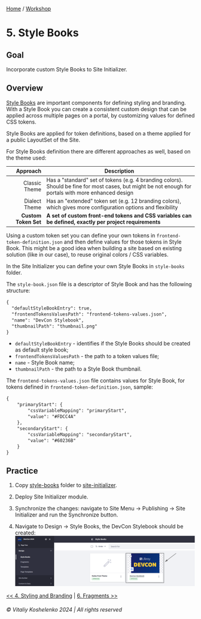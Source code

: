 [Home](../../../README.md) / [Workshop](../README.md) 

# 5. Style Books

## Goal 

Incorporate custom Style Books to Site Initializer.

## Overview

[Style Books](https://learn.liferay.com/w/dxp/site-building/site-appearance/style-books) are important components for defining styling and branding. With a Style Book you can create a consistent custom design that can be applied across multiple pages on a portal, by customizing values for defined CSS tokens.

Style Books are applied for token definitions, based on a theme applied for a public LayoutSet of the Site.

For Style Books definition there are different approaches as well, based on the theme used:

|             Approach | Description                                                                                                                                           |
|---------------------:|-------------------------------------------------------------------------------------------------------------------------------------------------------|
|        Classic Theme | Has a "standard" set of tokens (e.g. 4 branding colors). Should be fine for most cases, but might be not enough for portals with more enhanced design |
|        Dialect Theme | Has an "extended" token set (e.g. 12 branding colors), which gives more configuration options and flexibility                                         |
| **Custom Token Set** | **A set of custom front-end tokens and CSS variables can be defined, exactly per project requirements**                                               |

Using a custom token set you can define your own tokens in `frontend-token-definition.json` and then define values for those tokens in Style Book.
This might be a good idea when building a site based on existing solution (like in our case), to reuse original colors / CSS variables. 

In the Site Initializer you can define your own Style Books in `style-books` folder.

The `style-book.json` file is a descriptor of Style Book and has the following structure:

    {
      "defaultStyleBookEntry": true,
      "frontendTokensValuesPath": "frontend-tokens-values.json",
      "name": "DevCon Stylebook",
      "thumbnailPath": "thumbnail.png"
    }

- `defaultStyleBookEntry` - identifies if the Style Books should be created as default style book;
- `frontendTokensValuesPath` - the path to a token values file;
- `name` - Style Book name;
- `thumbnailPath` - the path to a Style Book thumbnail.

The `frontend-tokens-values.json` file contains values for Style Book, for tokens defined in `frontend-token-definition.json`, sample:

    {
        "primaryStart": {
            "cssVariableMapping": "primaryStart",
            "value": "#FDCC4A"
        },
        "secondaryStart": {
            "cssVariableMapping": "secondaryStart",
            "value": "#60236B"
        }
    }


## Practice

1. Copy [style-books](../../../exercises/exercise-05/style-books) folder to [site-initializer](../../../modules/devcon-site-initializer/src/main/resources/site-initializer).

2. Deploy Site Initializer module.

3. Synchronize the changes: navigate to Site Menu → Publishing → Site Initializer and run the Synchronize button.

4. Navigate to Design → Style Books, the DevCon Stylebook should be created:
![01.png](images/01.png)

[<< 4. Styling and Branding](../04-styling-branding/README.md) | [6. Fragments >>](../06-fragments/README.md)

###### © Vitaliy Koshelenko 2024 | All rights reserved
